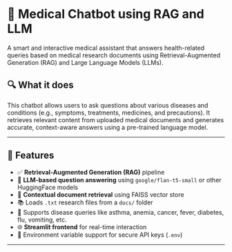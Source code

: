 # 🧠 Medical Chatbot using RAG and LLM

A smart and interactive medical assistant that answers health-related queries based on medical research documents using Retrieval-Augmented Generation (RAG) and Large Language Models (LLMs).

## 🔍 What it does

This chatbot allows users to ask questions about various diseases and conditions (e.g., symptoms, treatments, medicines, and precautions). It retrieves relevant content from uploaded medical documents and generates accurate, context-aware answers using a pre-trained language model.

---

## 🧪 Features

- ✅ **Retrieval-Augmented Generation (RAG)** pipeline
- 🤖 **LLM-based question answering** using `google/flan-t5-small` or other HuggingFace models
- 📄 **Contextual document retrieval** using FAISS vector store
- 📚 Loads `.txt` research files from a `docs/` folder
- 🧠 Supports disease queries like asthma, anemia, cancer, fever, diabetes, flu, vomiting, etc.
- 🌐 **Streamlit frontend** for real-time interaction
- 🔐 Environment variable support for secure API keys (`.env`)

---

